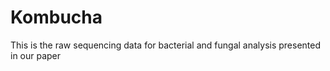 # Kombucha
This is the raw sequencing data for bacterial and fungal analysis presented in our paper
